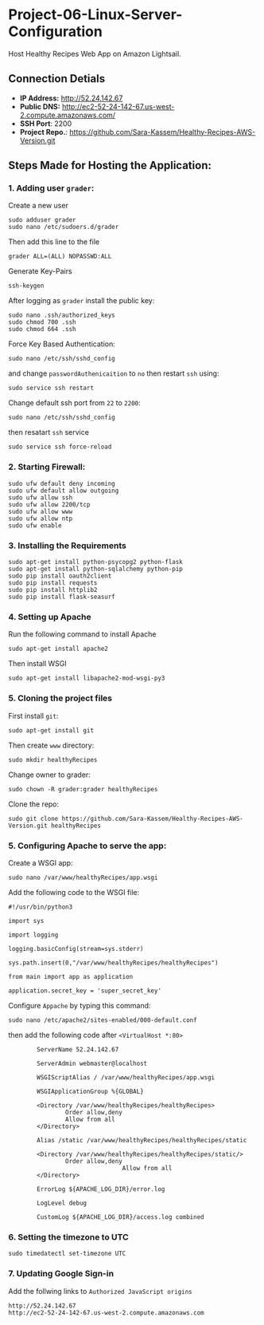 # Project-06-Linux-Server-Configuration

Host Healthy Recipes Web App on Amazon Lightsail.

## Connection Detials

- **IP Address:** http://52.24.142.67
- **Public DNS:** http://ec2-52-24-142-67.us-west-2.compute.amazonaws.com/
- **SSH Port**: 2200
- **Project Repo.**: https://github.com/Sara-Kassem/Healthy-Recipes-AWS-Version.git

## Steps Made for Hosting the Application:

### 1. Adding user `grader`:

Create a new user

```
sudo adduser grader
sudo nano /etc/sudoers.d/grader
```
Then add this line to the file
```
grader ALL=(ALL) NOPASSWD:ALL
```

Generate Key-Pairs
```
ssh-keygen
```
After logging as `grader` install the public key:
```
sudo nano .ssh/authorized_keys
sudo chmod 700 .ssh
sudo chmod 664 .ssh
```

Force Key Based Authentication:
```
sudo nano /etc/ssh/sshd_config
```
and change `passwordAuthenicaition` to `no` then restart `ssh` using:
```
sudo service ssh restart
```
Change default ssh port from `22` to `2200`:
```
sudo nano /etc/ssh/sshd_config
```
then resatart `ssh` service
```
sudo service ssh force-reload
```

### 2. Starting Firewall:

```
sudo ufw default deny incoming
sudo ufw default allow outgoing
sudo ufw allow ssh
sudo ufw allow 2200/tcp
sudo ufw allow www
sudo ufw allow ntp
sudo ufw enable
```

### 3. Installing the Requirements

```
sudo apt-get install python-psycopg2 python-flask
sudo apt-get install python-sqlalchemy python-pip
sudo pip install oauth2client
sudo pip install requests
sudo pip install httplib2
sudo pip install flask-seasurf
```

### 4. Setting up Apache

Run the following command to install Apache
```
sudo apt-get install apache2
```
Then install WSGI
```
sudo apt-get install libapache2-mod-wsgi-py3
```

### 5. Cloning the project files
First install `git`:
```
sudo apt-get install git
```
Then create `www` directory:
```
sudo mkdir healthyRecipes
```
Change owner to grader:
```
sudo chown -R grader:grader healthyRecipes
```
Clone the repo:
```
sudo git clone https://github.com/Sara-Kassem/Healthy-Recipes-AWS-Version.git healthyRecipes
```

### 5. Configuring Apache to serve the app:

Create a WSGI app:
```
sudo nano /var/www/healthyRecipes/app.wsgi
```

Add the following code to the WSGI file:
```
#!/usr/bin/python3

import sys 

import logging

logging.basicConfig(stream=sys.stderr)

sys.path.insert(0,"/var/www/healthyRecipes/healthyRecipes")

from main import app as application

application.secret_key = 'super_secret_key'
```

Configure `Appache` by typing this command:
```
sudo nano /etc/apache2/sites-enabled/000-default.conf
```
then add the following code after `<VirtualHost *:80>`
```
        ServerName 52.24.142.67 

        ServerAdmin webmaster@localhost

        WSGIScriptAlias / /var/www/healthyRecipes/app.wsgi

        WSGIApplicationGroup %{GLOBAL}

        <Directory /var/www/healthyRecipes/healthyRecipes>
                Order allow,deny
                Allow from all
        </Directory>

        Alias /static /var/www/healthyRecipes/healthyRecipes/static

        <Directory /var/www/healthyRecipes/healthyRecipes/static/>
                Order allow,deny
                                Allow from all
        </Directory>

        ErrorLog ${APACHE_LOG_DIR}/error.log

        LogLevel debug

        CustomLog ${APACHE_LOG_DIR}/access.log combined

```
  
### 6. Setting the timezone to UTC
```
sudo timedatectl set-timezone UTC
```
### 7. Updating Google Sign-in

Add the follwing links to `Authorized JavaScript origins`
```
http://52.24.142.67
http://ec2-52-24-142-67.us-west-2.compute.amazonaws.com
```
